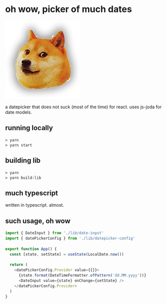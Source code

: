 # oh wow, picker of much dates

![OH WOW](./doge.png)

a datepicker that does not suck (most of the time) for react. uses js-joda for date models.

## running locally
```
> yarn
> yarn start
```

## building lib
```
> yarn
> yarn build:lib
```

## much typescript

written in typescript. almost.

## such usage, oh wow

```javascript
import { DateInput } from './lib/date-input'
import { datePickerConfig } from './lib/datepicker-config'

export function App() {
  const [state, setState] = useState(LocalDate.now())

  return (
    <datePickerConfig.Provider value={{}}>
      {state.format(DateTimeFormatter.ofPattern('dd.MM.yyyy'))}
      <DateInput value={state} onChange={setState} />
    </datePickerConfig.Provider>
  )
}
  ```